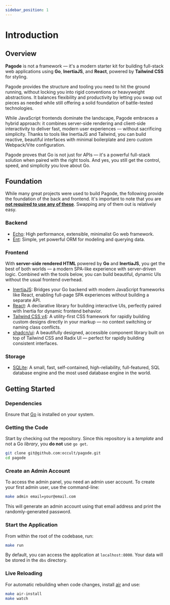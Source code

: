 ```yaml
---
sidebar_position: 1
---
```


# Introduction

## Overview

**Pagode** is not a framework — it's a modern starter kit for building full-stack web applications using **Go**, **InertiaJS**, and **React**, powered by **Tailwind CSS** for styling.

Pagode provides the structure and tooling you need to hit the ground running, without locking you into rigid conventions or heavyweight abstractions. It balances flexibility and productivity by letting you swap out pieces as needed while still offering a solid foundation of battle-tested technologies.

While JavaScript frontends dominate the landscape, Pagode embraces a hybrid approach: it combines server-side rendering and client-side interactivity to deliver fast, modern user experiences — without sacrificing simplicity. Thanks to tools like InertiaJS and Tailwind, you can build reactive, beautiful interfaces with minimal boilerplate and zero custom Webpack/Vite configuration.

Pagode proves that Go is not just for APIs — it's a powerful full-stack solution when paired with the right tools. And yes, you still get the control, speed, and simplicity you love about Go.

## Foundation

While many great projects were used to build Pagode, the following provide the foundation of the back and frontend. It's important to note that you are **<ins>not required to use any of these</ins>**. Swapping any of them out is relatively easy.

### Backend

- [Echo](https://echo.labstack.com/): High performance, extensible, minimalist Go web framework.
- [Ent](https://entgo.io/): Simple, yet powerful ORM for modeling and querying data.

### Frontend

With **server-side rendered HTML** powered by **Go** and **InertiaJS**, you get the best of both worlds — a modern SPA-like experience with server-driven logic. Combined with the tools below, you can build beautiful, dynamic UIs without the usual frontend overhead.

- [InertiaJS](https://inertiajs.com/): Bridges your Go backend with modern JavaScript frameworks like React, enabling full-page SPA experiences without building a separate API.
- [React](https://reactjs.org/): A declarative library for building interactive UIs, perfectly paired with Inertia for dynamic frontend behavior.
- [Tailwind CSS v4](https://tailwindcss.com/): A utility-first CSS framework for rapidly building custom designs directly in your markup — no context switching or naming class conflicts.
- [shadcn/ui](https://ui.shadcn.com/): A beautifully designed, accessible component library built on top of Tailwind CSS and Radix UI — perfect for rapidly building consistent interfaces.

### Storage

- [SQLite](https://sqlite.org/): A small, fast, self-contained, high-reliability, full-featured, SQL database engine and the most used database engine in the world.

## Getting Started

### Dependencies

Ensure that [Go](https://go.dev/) is installed on your system.

### Getting the Code

Start by checking out the repository. Since this repository is a _template_ and not a Go _library_, you **do not** use `go get`.

```bash
git clone git@github.com:occult/pagode.git
cd pagode
```

### Create an Admin Account

To access the admin panel, you need an admin user account. To create your first admin user, use the command-line:

```bash
make admin email=your@email.com
```

This will generate an admin account using that email address and print the randomly-generated password.

### Start the Application

From within the root of the codebase, run:

```bash
make run
```

By default, you can access the application at `localhost:8000`. Your data will be stored in the `dbs` directory.

### Live Reloading

For automatic rebuilding when code changes, install [air](https://github.com/air-verse/air) and use:

```bash
make air-install
make watch
```
